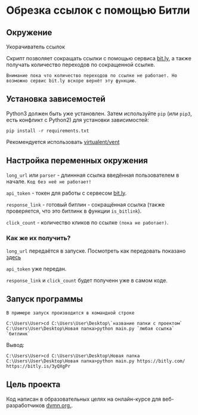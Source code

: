 # Обрезка ссылок с помощью Битли

## Окружение

Укорачиватель ссылок

Скрипт позволяет сокращать ссылки с помощью сервиса [bit.ly](https://bitly.com/), а также получать количество переходов по сокращенной ссылке.

`Внимание пока что количество переходов по ссылке не работает. Но возможно сервис bit.ly вскоре вернёт эту функцию.
`

## Установка зависемостей

Python3 должен быть уже установлен. 
Затем используйте `pip` (или `pip3`, есть конфликт с Python2) для
установки зависимостей:
```
pip install -r requirements.txt
```

Рекомендуется использовать [virtualent/vent](http://docs.python.orgs/3/library/venv.html)

## Настройка переменных окружения

`long_url` или `parser` - длиннная ссылка введённая пользователем в начале. `Код без неё не работает!`

`api_token` - токен для работы с сервесом [bit.ly](https://bitly.com/).

`response_link` - готовый битлин - сокращённая ссылка (также проверяется, что это битлинк в функции `is_bitlink`).

`click_count` - количество кликов по ссылке `(пока не работает)`.

### Как же их получить?

`long_url` передаётся в запуске. Посмотреть как передовать показано [здесь](https://github.com/NadyaD2011/Create_bitlink#Запуск_программы)

`api_token` уже передан.

`response_link` и `click_count` будет полученн уже в самом коде.

## Запуск программы

`В примере запуск производится в командной строке`

```
C:\Users\User>cd C:\Users\User\Desktop\`название папки с проектом`
C:\Users\User\Desktop\Новая папка>python main.py `любая ссылка`
`битлинк`
```

Вывод:

```
C:\Users\User>cd C:\Users\User\Desktop\Новая папка
C:\Users\User\Desktop\Новая папка>python main.py https://bitly.com/
https://bitly.is/3yQXgPr
```


## Цель проекта

Код написан в образовательных целях на онлайн-курсе для веб-разработчиков 
[dvmn.org.](http://https://dvmn.org/).
